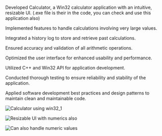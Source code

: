Developed Calculator, a Win32 calculator application with an intuitive, resizable UI.
(.exe file is their in the code, you can check and use this application also)

Implemented features to handle calculations involving very large values.

Integrated a history log to store and retrieve past calculations.

Ensured accuracy and validation of all arithmetic operations.

Optimized the user interface for enhanced usability and performance.

Utilized C++ and Win32 API for application development.

Conducted thorough testing to ensure reliability and stability of the application.

Applied software development best practices and design patterns to maintain clean and maintainable code.

![Calculator using win32_1](https://github.com/shivamjain0/Calculator-using-Win32-API/assets/128837024/ca174edc-73cf-4dc4-a71c-a4ec246506c9)

![Resizable UI with numerics also](https://github.com/shivamjain0/Calculator-using-Win32-API/assets/128837024/b291462e-3b38-4b13-adc5-684293031380)

![Can also handle numeric values](https://github.com/shivamjain0/Calculator-using-Win32-API/assets/128837024/3929546d-4ea1-4ad2-bbc0-d85ff984a1b5)
